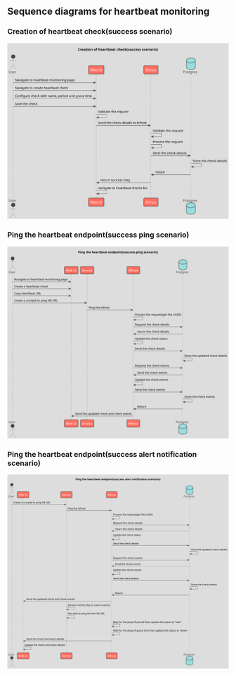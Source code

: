 ## Sequence diagrams for heartbeat monitoring

### Creation of heartbeat check(success scenario)
<!--
@startuml 01_hb_creation
!theme toy
title Creation of heartbeat check(success scenario)
actor User
participant "Web UI"
participant Bifrost
database    Postgres
User -> "Web UI" : Navigate to heartbeat monitoring page
User -> "Web UI" : Navigate to create heartbeat check
User -> "Web UI" : Configure check with name, period and grace time
User -> "Web UI" : Save the check
"Web UI" -> "Web UI" : Validate the request
"Web UI" -> Bifrost : Send the check details to bifrost
Bifrost -> Bifrost : Validate the request
Bifrost -> Bifrost : Process the request
Bifrost -> Postgres : Send the check details
Postgres -> Postgres : Store the check details
Postgres -> Bifrost : return
Bifrost -> "Web UI" : return success msg
"Web UI" -> "Web UI" : navigate to heartbeat checks list
@enduml
-->
![](01_hb_creation.svg)

### Ping the heartbeat endpoint(success ping scenario)
<!--
@startuml 02_success_ping
!theme toy
title Ping the heartbeat endpoint(success ping scenario)
actor User
participant "Web UI"
participant Service
participant Bifrost
database    Postgres
User -> "Web UI" : Navigate to heartbeat monitoring page
User -> "Web UI" : Create a heartbeat check
User -> "Web UI" : Copy heartbeat URL
User -> Service : Create a cronjob to ping HB URL
Service -> Bifrost : Ping the bifrost
Bifrost -> Bifrost : Process the request(get the UUID)
Bifrost -> Postgres : Request the check details
Postgres -> Bifrost : return the check details
Bifrost -> Bifrost : Update the check status
Bifrost -> Postgres : Send the check details
Postgres -> Postgres : Store the updated check details
Bifrost -> Postgres : Request the check events
Postgres -> Bifrost : Send the check events
Bifrost -> Bifrost : Update the check events
Bifrost -> Postgres : Send the check events
Postgres -> Postgres : Store the check events
Postgres -> Bifrost : Return
Bifrost -> "Web UI" : Send the updated check and check events
@enduml
-->
![](02_success_ping.svg)

### Ping the heartbeat endpoint(success alert notification scenario)
<!--
@startuml 03_success_alert
!theme toy
title Ping the heartbeat endpoint(success alert notification scenario)
actor User
participant "Web UI"
participant Service
participant Bifrost
database    Postgres
User -> Service : Create a cronjob to ping HB URL
Service -> Bifrost : Ping the bifrost
Bifrost -> Bifrost : Process the request(get the UUID)
Bifrost -> Postgres : Request the check details
Postgres -> Bifrost : return the check details
Bifrost -> Bifrost : Update the check status
Bifrost -> Postgres : Send the check details
Postgres -> Postgres : Store the updated check details
Bifrost -> Postgres : Request the check events
Postgres -> Bifrost : Send the check events
Bifrost -> Bifrost : Update the check events
Bifrost -> Postgres : Send the check events
Postgres -> Postgres : Store the check events
Postgres -> Bifrost : Return
Bifrost -> "Web UI" : Send the updated check and check events
Service -> Service : Service crashes due to some reasons
Service -> Service : Not able to ping the the HB URL
Bifrost -> Bifrost : Wait for the ping till period then update the status to "late"
Bifrost -> Bifrost : Wait for the ping till grace time then update the status to "down"
Bifrost -> "Web UI" : Send the check and event details
"Web UI" -> "Web UI" : Update the check and event details
@enduml
-->
![](03_success_alert.svg)
